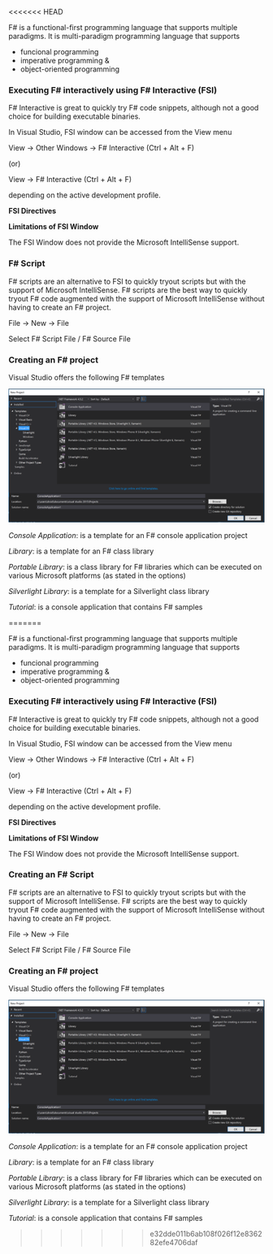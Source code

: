 <<<<<<< HEAD


F# is a functional-first programming language that supports multiple paradigms. It is multi-paradigm programming language that supports

* funcional programming
* imperative programming &
* object-oriented programming

### Executing F# interactively using F# Interactive (FSI)

F# Interactive is great to quickly try F# code snippets, although not a good choice for building executable binaries. 

In Visual Studio, FSI window can be accessed from the View menu

View -> Other Windows -> F# Interactive (Ctrl + Alt + F)

(or)

View -> F# Interactive (Ctrl + Alt + F)

depending on the active development profile.

**FSI Directives**



**Limitations of FSI Window**

The FSI Window does not provide the Microsoft IntelliSense support. 

### F# Script

F# scripts are an alternative to FSI to quickly tryout scripts but with the support of Microsoft IntelliSense. F# scripts are the best way to quickly tryout F# code augmented with the support of Microsoft IntelliSense without having to create an F# project.

File -> New -> File

Select F# Script File / F# Source File

### Creating an F# project

Visual Studio offers the following F# templates

![](_misc/Creating%20an%20F%23%20project.PNG)

*Console Application*: is a template for an F# console application project

*Library*: is a template for an F# class library

*Portable Library*: is a class library for F# libraries which can be executed on various Microsoft platforms (as stated in the options)

*Silverlight Library*: is a template for a Silverlight class library

*Tutorial*: is a console application that contains F# samples



=======


F# is a functional-first programming language that supports multiple paradigms. It is multi-paradigm programming language that supports

* funcional programming
* imperative programming &
* object-oriented programming

### Executing F# interactively using F# Interactive (FSI)

F# Interactive is great to quickly try F# code snippets, although not a good choice for building executable binaries. 

In Visual Studio, FSI window can be accessed from the View menu

View -> Other Windows -> F# Interactive (Ctrl + Alt + F)

(or)

View -> F# Interactive (Ctrl + Alt + F)

depending on the active development profile.

**FSI Directives**



**Limitations of FSI Window**

The FSI Window does not provide the Microsoft IntelliSense support. 

### Creating an F# Script

F# scripts are an alternative to FSI to quickly tryout scripts but with the support of Microsoft IntelliSense. F# scripts are the best way to quickly tryout F# code augmented with the support of Microsoft IntelliSense without having to create an F# project.

File -> New -> File

Select F# Script File / F# Source File

### Creating an F# project

Visual Studio offers the following F# templates

![](_misc/Creating%20an%20F%23%20project.PNG)

*Console Application*: is a template for an F# console application project

*Library*: is a template for an F# class library

*Portable Library*: is a class library for F# libraries which can be executed on various Microsoft platforms (as stated in the options)

*Silverlight Library*: is a template for a Silverlight class library

*Tutorial*: is a console application that contains F# samples



>>>>>>> e32dde011b6ab108f026f12e836282efe4706daf
